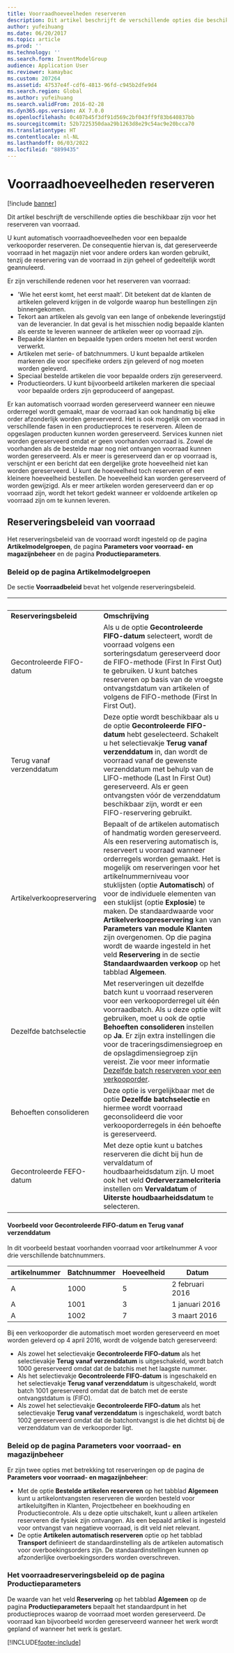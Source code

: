 ```yaml
---
title: Voorraadhoeveelheden reserveren
description: Dit artikel beschrijft de verschillende opties die beschikbaar zijn voor het reserveren van voorraad.
author: yufeihuang
ms.date: 06/20/2017
ms.topic: article
ms.prod: ''
ms.technology: ''
ms.search.form: InventModelGroup
audience: Application User
ms.reviewer: kamaybac
ms.custom: 207264
ms.assetid: 47537e4f-cdf6-4813-96fd-c945b2dfe9d4
ms.search.region: Global
ms.author: yufeihuang
ms.search.validFrom: 2016-02-28
ms.dyn365.ops.version: AX 7.0.0
ms.openlocfilehash: 0c407b45f3df91d569c2bf043ff9f83b640837bb
ms.sourcegitcommit: 52b7225350daa29b1263d8e29c54ac9e20bcca70
ms.translationtype: HT
ms.contentlocale: nl-NL
ms.lasthandoff: 06/03/2022
ms.locfileid: "8899435"
---
```

# <a name="reserve-inventory-quantities"></a>Voorraadhoeveelheden reserveren

[!include [banner](../includes/banner.md)]

Dit artikel beschrijft de verschillende opties die beschikbaar zijn voor het reserveren van voorraad.

U kunt automatisch voorraadhoeveelheden voor een bepaalde verkooporder reserveren. De consequentie hiervan is, dat gereserveerde voorraad in het magazijn niet voor andere orders kan worden gebruikt, tenzij de reservering van de voorraad in zijn geheel of gedeeltelijk wordt geannuleerd.

Er zijn verschillende redenen voor het reserveren van voorraad:
-   'Wie het eerst komt, het eerst maalt'. Dit betekent dat de klanten de artikelen geleverd krijgen in de volgorde waarop hun bestellingen zijn binnengekomen.
-   Tekort aan artikelen als gevolg van een lange of onbekende leveringstijd van de leverancier. In dat geval is het misschien nodig bepaalde klanten als eerste te leveren wanneer de artikelen weer op voorraad zijn.
-   Bepaalde klanten en bepaalde typen orders moeten het eerst worden verwerkt.
-   Artikelen met serie- of batchnummers. U kunt bepaalde artikelen markeren die voor specifieke orders zijn geleverd of nog moeten worden geleverd.
-   Speciaal bestelde artikelen die voor bepaalde orders zijn gereserveerd.
-   Productieorders. U kunt bijvoorbeeld artikelen markeren die speciaal voor bepaalde orders zijn geproduceerd of aangepast.

Er kan automatisch voorraad worden gereserveerd wanneer een nieuwe orderregel wordt gemaakt, maar de voorraad kan ook handmatig bij elke order afzonderlijk worden gereserveerd. Het is ook mogelijk om voorraad in verschillende fasen in een productieproces te reserveren. Alleen de opgeslagen producten kunnen worden gereserveerd. Services kunnen niet worden gereserveerd omdat er geen voorhanden voorraad is. Zowel de voorhanden als de bestelde maar nog niet ontvangen voorraad kunnen worden gereserveerd. Als er meer is gereserveerd dan er op voorraad is, verschijnt er een bericht dat een dergelijke grote hoeveelheid niet kan worden gereserveerd. U kunt de hoeveelheid toch reserveren of een kleinere hoeveelheid bestellen. De hoeveelheid kan worden gereserveerd of worden gewijzigd. Als er meer artikelen worden gereserveerd dan er op voorraad zijn, wordt het tekort gedekt wanneer er voldoende artikelen op voorraad zijn om te kunnen leveren.

## <a name="inventory-reservation-policies"></a>Reserveringsbeleid van voorraad
Het reserveringsbeleid van de voorraad wordt ingesteld op de pagina **Artikelmodelgroepen**, de pagina **Parameters voor voorraad- en magazijnbeheer** en de pagina **Productieparameters**.
### <a name="policies-on-the-item-model-groups-page"></a>Beleid op de pagina Artikelmodelgroepen

De sectie **Voorraadbeleid** bevat het volgende reserveringsbeleid.

| &nbsp;                  | &nbsp;                                                                                                                                     |
|-------------------------|----------------------------------------------------------------------------------------------------------------------------------------------------------------------------------------------------------------------------------------------------------------------------------------------------------------------------------------------------------------------------------------------------------------------------------------------------------------------------------------------------------------------------------------------------|
| **Reserveringsbeleid**  | **Omschrijving**                                                                                                                                                                                                                                                                                                                                                                                                                                                                                                                                    |
| Gecontroleerde FIFO-datum    | Als u de optie **Gecontroleerde FIFO-datum** selecteert, wordt de voorraad volgens een sorteringsdatum gereserveerd door de FIFO-methode (First In First Out) te gebruiken. U kunt batches reserveren op basis van de vroegste ontvangstdatum van artikelen of volgens de FIFO-methode (First In First Out).                                                                                                                                                                                                                                                                       |
| Terug vanaf verzenddatum | Deze optie wordt beschikbaar als u de optie **Gecontroleerde FIFO-datum** hebt geselecteerd. Schakelt u het selectievakje **Terug vanaf verzenddatum** in, dan wordt de voorraad vanaf de gewenste verzenddatum met behulp van de LIFO-methode (Last In First Out) gereserveerd. Als er geen ontvangsten vóór de verzenddatum beschikbaar zijn, wordt er een FIFO-reservering gebruikt.                                                                                                                                                                                                           |
| Artikelverkoopreservering  | Bepaalt of de artikelen automatisch of handmatig worden gereserveerd. Als een reservering automatisch is, reserveert u voorraad wanneer orderregels worden gemaakt. Het is mogelijk om reserveringen voor het artikelnummerniveau voor stuklijsten (optie **Automatisch**) of voor de individuele elementen van een stuklijst (optie **Explosie**) te maken. De standaardwaarde voor **Artikelverkoopreservering** kan van **Parameters van module Klanten** zijn overgenomen. Op die pagina wordt de waarde ingesteld in het veld **Reservering** in de sectie **Standaardwaarden verkoop** op het tabblad **Algemeen**. |
| Dezelfde batchselectie    | Met reserveringen uit dezelfde batch kunt u voorraad reserveren voor een verkooporderregel uit één voorraadbatch. Als u deze optie wilt gebruiken, moet u ook de optie **Behoeften consolideren** instellen op **Ja**. Er zijn extra instellingen die voor de traceringsdimensiegroep en de opslagdimensiegroep zijn vereist. Zie voor meer informatie [Dezelfde batch reserveren voor een verkooporder](../sales-marketing/reserve-same-batch-sales-order.md).                                                          |
| Behoeften consolideren | Deze optie is vergelijkbaar met de optie **Dezelfde batchselectie** en hiermee wordt voorraad geconsolideerd die voor verkooporderregels in één behoefte is gereserveerd.                                                                                                                                                                                                                                                                                                                                                                                      |
| Gecontroleerde FEFO-datum    | Met deze optie kunt u batches reserveren die dicht bij hun de vervaldatum of houdbaarheidsdatum zijn. U moet ook het veld **Orderverzamelcriteria** instellen om **Vervaldatum** of **Uiterste houdbaarheidsdatum** te selecteren.                                                                                                                                                                                                                                                                                                                              |

#### <a name="example-for-fifo-date-controlled-and-backward-from-ship-date"></a>Voorbeeld voor Gecontroleerde FIFO-datum en Terug vanaf verzenddatum

In dit voorbeeld bestaat voorhanden voorraad voor artikelnummer A voor drie verschillende batchnummers.

| artikelnummer | Batchnummer | Hoeveelheid | Datum             |
|-------------|--------------|----------|------------------|
| A           | 1000         | 5        | 2 februari 2016 |
| A           | 1001         | 3        | 1 januari 2016  |
| A           | 1002         | 7        | 3 maart 2016    |

Bij een verkooporder die automatisch moet worden gereserveerd en moet worden geleverd op 4 april 2016, wordt de volgende batch gereserveerd:
-   Als zowel het selectievakje **Gecontroleerde FIFO-datum** als het selectievakje **Terug vanaf verzenddatum** is uitgeschakeld, wordt batch 1000 gereserveerd omdat dat de batchis met het laagste nummer.
-   Als het selectievakje **Gecontroleerde FIFO-datum** is ingeschakeld en het selectievakje **Terug vanaf verzenddatum** is uitgeschakeld, wordt batch 1001 gereserveerd omdat dat de batch met de eerste ontvangstdatum is (FIFO).
-   Als zowel het selectievakje **Gecontroleerde FIFO-datum** als het selectievakje **Terug vanaf verzenddatum** is ingeschakeld, wordt batch 1002 gereserveerd omdat dat de batchontvangst is die het dichtst bij de verzenddatum van de verkooporder ligt.

### <a name="policies-on-the-inventory-and-warehouse-management-parameter-page"></a>Beleid op de pagina Parameters voor voorraad- en magazijnbeheer

Er zijn twee opties met betrekking tot reserveringen op de pagina de **Parameters voor voorraad- en magazijnbeheer**:
-   Met de optie **Bestelde artikelen reserveren** op het tabblad **Algemeen** kunt u artikelontvangsten reserveren die worden besteld voor artikeluitgiften in Klanten, Projectbeheer en boekhouding en Productiecontrole. Als u deze optie uitschakelt, kunt u alleen artikelen reserveren die fysiek zijn ontvangen. Als een bepaald artikel is ingesteld voor ontvangst van negatieve voorraad, is dit veld niet relevant.
-   De optie **Artikelen automatisch reserveren** optie op het tabblad **Transport** definieert de standaardinstelling als de artikelen automatisch voor overboekingsorders zijn. De standaardinstellingen kunnen op afzonderlijke overboekingsorders worden overschreven.

### <a name="inventory-reservation-policies-on-the-production-parameters-page"></a>Het voorraadreserveringsbeleid op de pagina Productieparameters

De waarde van het veld **Reservering** op het tabblad **Algemeen** op de pagina **Productieparameters** bepaalt het standaardpunt in het productieproces waarop de voorraad moet worden gereserveerd. De voorraad kan bijvoorbeeld worden gereserveerd wanneer het werk wordt gepland of wanneer het werk is gestart.


[!INCLUDE[footer-include](../../includes/footer-banner.md)]
